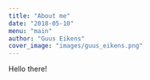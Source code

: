 ```yaml
---
title: "About me"
date: "2018-05-10"
menu: "main"
author: "Guus Eikens"
cover_image: "images/guus_eikens.png"
---
```


Hello there! 